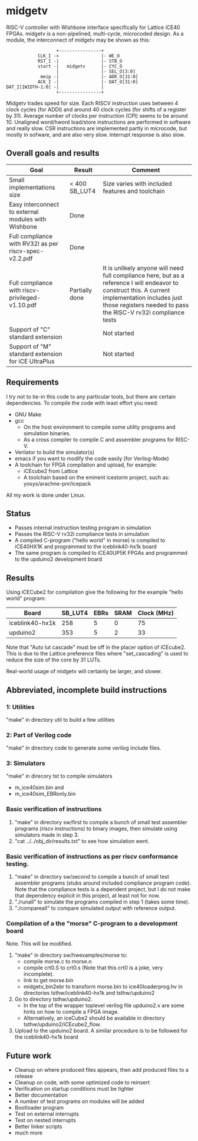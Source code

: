 # midgetv

RISC-V controller with Wishbone interface specifically for Lattice
iCE40 FPGAs. midgetv is a non-pipelined, multi-cycle, microcoded design. As a
module, the interconnect of midgetv may be shown as this:

   
                       +----------------+
                CLK_I ->                |- WE_O
                RST_I -|                |- STB_O
                start -|   midgetv      |- CYC_O
                       |                |- SEL_O[3:0] 
                 meip -|                |- ADR_O[31:0]
                ACK_I -|                |- DAT_O[31:0]
    DAT_I[IWIDTH-1:0] -|                |
                       +----------------+

Midgetv trades speed for size. Each RISCV instruction uses between 4
clock cycles (for ADDI) and around 40 clock cycles (for shifts of a
register by 31). Average number of clocks per instruction (CPI) seems to be
around 10. Unaligned word/hword load/store instructions are performed in
software and really slow. CSR instructions are implemented partly
in microcode, but mostly in sofware, and are also very slow. Interrupt response is also slow. 


## Overall goals and results

| Goal          | Result | Comment |
| ------------- | ------ | ------- |
| Small implementations size | < 400 SB_LUT4 | Size varies with included features and toolchain |
| Easy interconnect to external modules with Wishbone | Done | |
| Full compliance with RV32I as per riscv-spec-v2.2.pdf | Done | |
| Full compliance with riscv-privileged-v1.10.pdf | Partially done | It is unlikely anyone will need full compliance here, but as a reference I will endeavor to construct this. A current implementation includes just those registers needed to pass the RISC-V rv32i compliance tests |
| Support of "C" standard extension | | Not started |
| Support of "M" standard extension for iCE UltraPlus | | Not started |

## Requirements

I try not to tie-in this code to any particular tools, but there are
certain dependencies. To compile the code with least effort you need:

- GNU Make
- gcc
  - On the host environment to compile some utility programs and simulation binaries.
  - As a cross compiler to compile C and assembler programs for RISC-V.
- Verilator to build the simulator(s)
- emacs if you want to modify the code easily (for Verilog-Mode)
- A toolchain for FPGA compilation and upload, for example:
  - iCEcube2 from Lattice
  - A toolchain based on the eminent icestorm project, such as: yosys/arachne-pnr/icepack

All my work is done under Linux.
  
## Status 
- Passes internal instruction testing program in simulation
- Passes the RISC-V rv32i compliance tests in simulation
- A compiled C-program ("hello world" in morse) is compiled to
  iCE40HX1K and programmed to the iceblink40-hx1k board
- The same program is compiled to iCE40UP5K FPGAs and programmed to
  the upduino2 development board

## Results
Using iCECube2 for compilation give the following for the example "hello world" program:

| Board           | SB_LUT4  | EBRs | SRAM | Clock (MHz) |
| --------------- | -------- | ---- | ---- | ----------- |
| iceblink40-hx1k | 258      |  5   |  0   | 75          |
| upduino2        | 353      |  5   |  2   | 33          |

Note that "Auto lut cascade" must be off in the placer option of
iCEcube2. This is due to the Lattice preference files where
"set_cascading" is used to reduce the size of the core by 31 LUTs.

Real-world usage of midgetv will certainly be larger, and slower.

## Abbreviated, incomplete build instructions

### 1: Utilities
"make" in directory util to build a few utilities

### 2: Part of Verilog code
"make" in directory code to generate some verilog include files.

### 3: Simulators
"make" in direcory tst to compile simulators
 - m_ice40sim.bin and
 - m_ice40sim_EBRonly.bin


### Basic verification of instructions
1. "make" in directory sw/first to compile a bunch of small test
   assembler programs (riscv instructions) to binary images, then
   simulate using simulators made in step 3.
2. "cat ../../obj_dir/results.txt" to see how simulation went.

### Basic verification of instructions as per riscv conformance testing.
1. "make" in directory sw/second to compile a bunch of small test
   assembler programs (stubs around included compliance program code).
   Note that the compliance tests is a dependent project, but I do
   not make that dependency explicit in this project, at least not
   for now.
2. "./runall" to simulate the programs compiled in step 1 (takes some time).
3. "./compareall" to compare simulated output with reference output.

### Compilation of a the "morse" C-program to a development board
Note. This will be modified.
1. "make" in directory sw/hwexamples/morse to:
   - compile morse.c to morse.o
   - compile crt0.S to crt0.s (Note that this crt0 is a joke, very incomplete).
   - link to get morse.bin
   - midgetv_bin2ebr to transform morse.bin to ice40loaderprog.hv in
     directories tsthw/iceblink40-hx1k and tsthw/upduino2
2. Go to directory tsthw/upduino2.
   - In the top of the wrapper toplevel
     verilog file upduino2.v are some hints on how to compile a FPGA image.
   - Alternatively, an iceCube2 should be available in directory
     tsthw/upduino2/iCEcube2_flow.
3. Upload to the upduino2 board. A similar procedure is to be followed for
   the iceblink40-hx1k board
   

## Future work
- Cleanup on where produced files appears, then add produced files to a release
- Cleanup on code, with some optimized code to reinsert
- Verification on startup conditions must be tighter
- Better documentation
- A number of test programs on modules will be added
- Bootloader program
- Test on external interrupts
- Test on nested interrupts
- Better linker scripts
- much more

